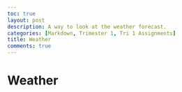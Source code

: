 ```yaml
---
toc: true
layout: post
description: A way to look at the weather forecast.
categories: [Markdown, Trimester 1, Tri 1 Assignments]
title: Weather
comments: true
---
```


# Weather

<html>
<body>
   <object type="text/html" data="https://www.wunderground.com/forecast/us/ca/san-diego/KCASANDI498" width="800px" height="600px" style="overflow:auto">
    </object>
</body>
</html>